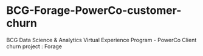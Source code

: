# BCG-Forage-PowerCo-customer-churn
BCG Data Science &amp; Analytics Virtual Experience Program - PowerCo Client churn project : Forage
